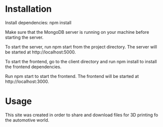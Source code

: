 # Installation
Install dependencies: npm install

Make sure that the MongoDB server is running on your machine before starting the server.

To start the server, run npm start from the project directory. The server will be started at http://localhost:5000.

To start the frontend, go to the client directory and run npm install to install the frontend dependencies.

Run npm start to start the frontend. The frontend will be started at http://localhost:3000.

# Usage
This site was created in order to share and download files for 3D printing fo the automotive world.
